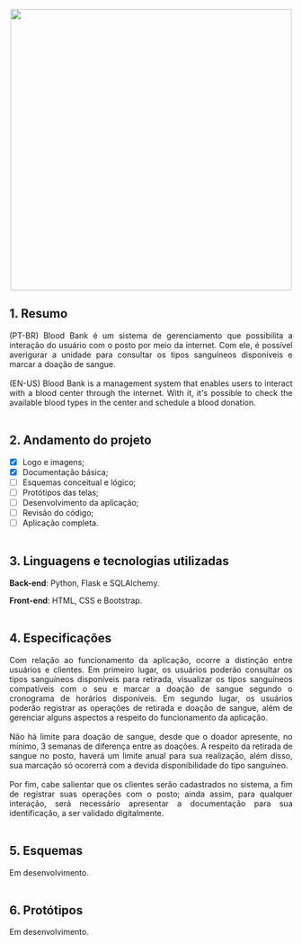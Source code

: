 <p align="center">
  <img src="https://user-images.githubusercontent.com/110633725/224203587-262e4129-07c2-49bc-b175-de9843b11491.png" width="500" height="auto">
</p>


## 1. Resumo
<div align="justify">
  (PT-BR) Blood Bank é um sistema de gerenciamento que possibilita a interação do usuário com o posto por meio da internet. Com ele, é possível averigurar 
  a unidade para consultar os tipos sanguíneos disponíveis e marcar a doação de sangue.
  <br><br>
  (EN-US) Blood Bank is a management system that enables users to interact with a blood center through the internet. With it, it's possible to check 
  the available blood types in the center and schedule a blood donation.
</div>
<br>

## 2. Andamento do projeto
- [x] Logo e imagens;
- [x] Documentação básica;
- [ ] Esquemas conceitual e lógico;
- [ ] Protótipos das telas;
- [ ] Desenvolvimento da aplicação;
- [ ] Revisão do código;
- [ ] Aplicação completa.
<br><br>
## 3. Linguagens e tecnologias utilizadas
**Back-end**: Python, Flask e SQLAlchemy.

**Front-end**: HTML, CSS e Bootstrap.
<br><br>

## 4. Especificações
<div align="justify">
  Com relação ao funcionamento da aplicação, ocorre a distinção entre usuários e clientes. Em primeiro lugar, os usuários poderão consultar os tipos 
  sanguíneos disponíveis para retirada, visualizar os tipos sanguíneos compatíveis com o seu e marcar a doação de sangue segundo o cronograma de horários 
  disponíveis. Em segundo lugar, os usuários poderão registrar as operações de retirada e doação de sangue, além de gerenciar alguns aspectos a respeito 
  do funcionamento da aplicação. 
  <br><br>
  Não há limite para doação de sangue, desde que o doador apresente, no mínimo, 3 semanas de diferença entre as doações. A respeito da retirada de sangue
  no posto, haverá um limite anual para sua realização, além disso, sua marcação só ocorerrá com a devida disponibilidade do tipo sanguíneo.
  <br><br>
  Por fim, cabe salientar que os clientes serão cadastrados no sistema, a fim de registrar suas operações com o posto; ainda assim, para qualquer interação,
  será necessário apresentar a documentação para sua identificação, a ser validado digitalmente.
</div>
<br>

## 5. Esquemas
Em desenvolvimento.
<br><br>

## 6. Protótipos
Em desenvolvimento.
